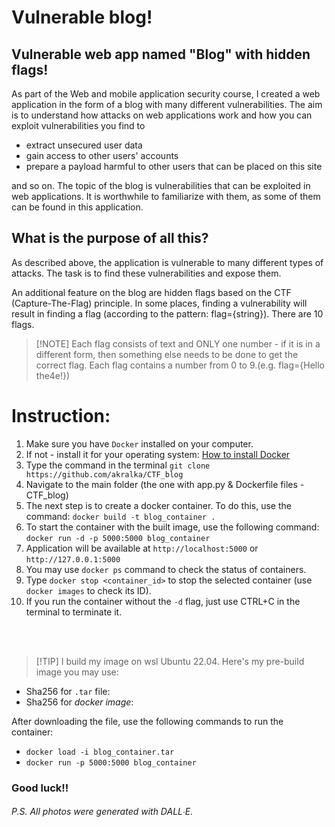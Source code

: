 # Vulnerable blog!

## Vulnerable web app named "Blog" with hidden flags!

As part of the Web and mobile application security course, I created a web application in the form of a blog with many different vulnerabilities. The aim is to understand how attacks on web applications work and how you can exploit vulnerabilities you find to

- extract unsecured user data
- gain access to other users' accounts
- prepare a payload harmful to other users that can be placed on this site

and so on. The topic of the blog is vulnerabilities that can be exploited in web applications. It is worthwhile to familiarize with them, as some of them can be found in this application.


## What is the purpose of all this?
As described above, the application is vulnerable to many different types of attacks. The task is to find these vulnerabilities and expose them.

An additional feature on the blog are hidden flags based on the CTF (Capture-The-Flag) principle. In some places, finding a vulnerability will result in finding a flag (according to the pattern: flag={string}). There are 10 flags.

> [!NOTE] Each flag consists of text and ONLY one number - if it is in a different form, then something else needs to be done to get the correct flag. Each flag contains a number from 0 to 9.(e.g. flag={Hello the4e!})

# Instruction:
1. Make sure you have `Docker` installed on your computer.
2. If not - install it for your operating system: [How to install Docker](https://docs.docker.com/engine/install/)
3. Type the command in the terminal `git clone https://github.com/akralka/CTF_blog`
4. Navigate to the main folder (the one with app.py & Dockerfile files - CTF_blog)
5. The next step is to create a docker container. To do this, use the command: `docker build -t blog_container .`
6. To start the container with the built image, use the following command: `docker run -d -p 5000:5000 blog_container`
7. Application will be available at `http://localhost:5000` or `http://127.0.0.1:5000`
8. You may use `docker ps` command to check the status of containers.
9. Type `docker stop <container_id>` to stop the selected container (use `docker images` to check its ID).
10. If you run the container without the `-d` flag, just use CTRL+C in the terminal to terminate it.
<br>
<br>

> [!TIP] I build my image on wsl Ubuntu 22.04. Here's my pre-build image you may use: <br> 
<!-- - [Download blog_container.tar](link dysk google here) -->
- Sha256 for `.tar` file: 
- Sha256 for _docker image_:

After downloading the file, use the following commands to run the container:
- `docker load -i blog_container.tar` 
- `docker run -p 5000:5000 blog_container`

 ### Good luck!! 

###### P.S. All photos were generated with DALL∙E.
